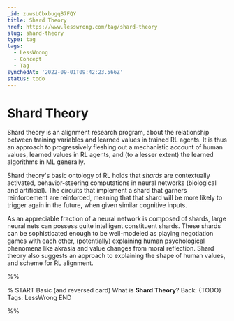 ```yaml
---
_id: zuwsLCbxbugqB7FQY
title: Shard Theory
href: https://www.lesswrong.com/tag/shard-theory
slug: shard-theory
type: tag
tags:
  - LessWrong
  - Concept
  - Tag
synchedAt: '2022-09-01T09:42:23.566Z'
status: todo
---
```


# Shard Theory

Shard theory is an alignment research program, about the relationship between training variables and learned values in trained RL agents. It is thus an approach to progressively fleshing out a mechanistic account of human values, learned values in RL agents, and (to a lesser extent) the learned algorithms in ML generally.

Shard theory's basic ontology of RL holds that *shards* are contextually activated, behavior-steering computations in neural networks (biological and artificial). The circuits that implement a shard that garners reinforcement are reinforced, meaning that that shard will be more likely to trigger again in the future, when given similar cognitive inputs.

As an appreciable fraction of a neural network is composed of shards, large neural nets can possess quite intelligent constituent shards. These shards can be sophisticated enough to be well-modeled as playing negotiation games with each other, (potentially) explaining human psychological phenomena like akrasia and value changes from moral reflection. Shard theory also suggests an approach to explaining the shape of human values, and scheme for RL alignment.


%%

% START
Basic (and reversed card)
What is **Shard Theory**?
Back: {TODO}
Tags: LessWrong
END
<!--ID: 1663157027298-->


%%
	
